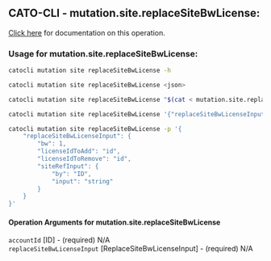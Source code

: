 
## CATO-CLI - mutation.site.replaceSiteBwLicense:
[Click here](https://api.catonetworks.com/documentation/#mutation-mutation.site.replaceSiteBwLicense) for documentation on this operation.

### Usage for mutation.site.replaceSiteBwLicense:

```bash
catocli mutation site replaceSiteBwLicense -h

catocli mutation site replaceSiteBwLicense <json>

catocli mutation site replaceSiteBwLicense "$(cat < mutation.site.replaceSiteBwLicense.json)"

catocli mutation site replaceSiteBwLicense '{"replaceSiteBwLicenseInput":{"bw":1,"licenseIdToAdd":"id","licenseIdToRemove":"id","siteRefInput":{"by":"ID","input":"string"}}}'

catocli mutation site replaceSiteBwLicense -p '{
    "replaceSiteBwLicenseInput": {
        "bw": 1,
        "licenseIdToAdd": "id",
        "licenseIdToRemove": "id",
        "siteRefInput": {
            "by": "ID",
            "input": "string"
        }
    }
}'
```

#### Operation Arguments for mutation.site.replaceSiteBwLicense ####

`accountId` [ID] - (required) N/A    
`replaceSiteBwLicenseInput` [ReplaceSiteBwLicenseInput] - (required) N/A    
